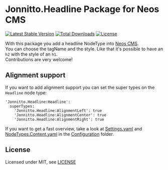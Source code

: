 Jonnitto.Headline Package for Neos CMS
======================================

[![Latest Stable Version](https://poser.pugx.org/jonnitto/headline/v/stable)](https://packagist.org/packages/jonnitto/headline)
[![Total Downloads](https://poser.pugx.org/jonnitto/headline/downloads)](https://packagist.org/packages/jonnitto/headline)
[![License](https://poser.pugx.org/jonnitto/headline/license)](https://packagist.org/packages/jonnitto/headline)

With this package you add a headline NodeType into [Neos CMS](https://www.neos.io).  
You can choose the tagName and the style. Like that it's possible to have an `h2` with the style of an `h1`.  
Contributions are very welcome!

Alignment support
-----------------

If you want to add alignment support you can set the super types on the `Headline` node type:

```
'Jonnitto.Headline:Headline':
  superTypes:
    'Jonnitto.Headline:AlignmentLeft': true
    'Jonnitto.Headline:AlignmentCenter': true
    'Jonnitto.Headline:AlignmentRight': true
```

If you want to get a fast overview, take a look at [Settings.yaml](Configuration/Settings.yaml) and [NodeTypes.Content.yaml](Configuration/NodeTypes.Content.yaml) in the [Configuration](Configuration) folder.


License
-------

Licensed under MIT, see [LICENSE](LICENSE)
